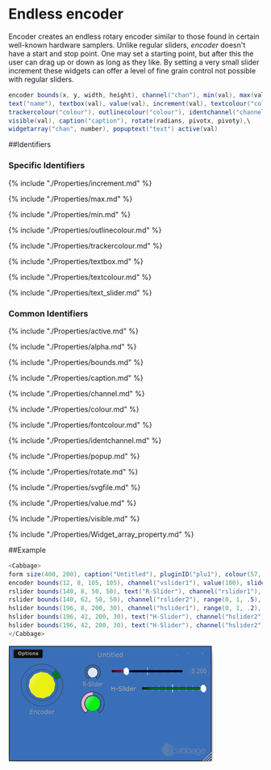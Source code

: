 # Endless encoder

Encoder creates an endless rotary encoder similar to those found in certain well-known hardware samplers. Unlike regular sliders, *encoder* doesn't have a start and stop point. One may set a starting point, but after this the user can drag up or down as long as they like. By setting a very small slider increment these widgets can offer a level of fine grain control not possible with regular sliders. 

```csharp
encoder bounds(x, y, width, height), channel("chan"), min(val), max(val)\
text("name"), textbox(val), value(val), increment(val), textcolour("colour"), fontcolour("colour"), \
trackercolour("colour"), outlinecolour("colour"), identchannel("channel"), alpha(val), \
visible(val), caption("caption"), rotate(radians, pivotx, pivoty),\
widgetarray("chan", number), popuptext("text") active(val)
```
<!--(End of syntax)/-->

##Identifiers

### Specific Identifiers

{% include "./Properties/increment.md" %}

{% include "./Properties/max.md" %}

{% include "./Properties/min.md" %}

{% include "./Properties/outlinecolour.md" %}

{% include "./Properties/trackercolour.md" %}

{% include "./Properties/textbox.md" %}

{% include "./Properties/textcolour.md" %}

{% include "./Properties/text_slider.md" %}

### Common Identifiers

{% include "./Properties/active.md" %} 

{% include "./Properties/alpha.md" %} 

{% include "./Properties/bounds.md" %} 

{% include "./Properties/caption.md" %} 

{% include "./Properties/channel.md" %} 

{% include "./Properties/colour.md" %} 

{% include "./Properties/fontcolour.md" %}  

{% include "./Properties/identchannel.md" %} 

{% include "./Properties/popup.md" %} 

{% include "./Properties/rotate.md" %} 

{% include "./Properties/svgfile.md" %}

{% include "./Properties/value.md" %} 

{% include "./Properties/visible.md" %} 

{% include "./Properties/Widget_array_property.md" %} 

<!--(End of identifiers)/-->

##Example
```csharp
<Cabbage>
form size(400, 200), caption("Untitled"), pluginID("plu1"), colour(57, 110, 185)
encoder bounds(12, 8, 105, 105), channel("vslider1"), value(100), sliderincr(0.01), text("Encoder"), colour("yellow")
rslider bounds(140, 8, 50, 50), text("R-Slider"), channel("rslider1"), range(0, 1, 0)
rslider bounds(140, 62, 50, 50), channel("rslider2"), range(0, 1, .5), colour("lime"), trackercolour("pink")
hslider bounds(196, 8, 200, 30), channel("hslider1"), range(0, 1, .2), trackercolour("red"), textbox(1)
hslider bounds(196, 42, 200, 30), text("H-Slider"), channel("hslider2"), range(0, 1, 1)
hslider bounds(196, 42, 200, 30), text("H-Slider"), channel("hslider2"), range(0, 1, 1)
</Cabbage>
```

![Encoder](../images/encoder.png)